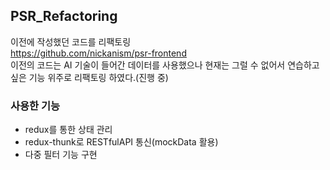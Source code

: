 ## PSR_Refactoring
이전에 작성했던 코드를 리팩토링</br>
https://github.com/nickanism/psr-frontend </br>
이전의 코드는 AI 기술이 들어간 데이터를 사용했으나
현재는 그럴 수 없어서 연습하고 싶은 기능 위주로 리팩토링 하였다.(진행 중)

### 사용한 기능
- redux를 통한 상태 관리
- redux-thunk로 RESTfulAPI 통신(mockData 활용)
- 다중 필터 기능 구현
